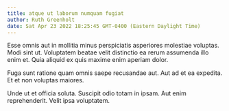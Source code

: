 ```yaml
---
title: atque ut laborum numquam fugiat
author: Ruth Greenholt
date: Sat Apr 23 2022 18:25:45 GMT-0400 (Eastern Daylight Time)
---
```

Esse omnis aut in mollitia minus perspiciatis asperiores molestiae voluptas. Modi sint ut. Voluptatem beatae velit distinctio ea rerum assumenda illo enim et. Quia aliquid ex quis maxime enim aperiam dolor.

 Fuga sunt ratione quam omnis saepe recusandae aut. Aut ad et ea expedita. Et et non voluptas maiores.

 Unde ut et officia soluta. Suscipit odio totam in ipsam. Aut enim reprehenderit. Velit ipsa voluptatem.